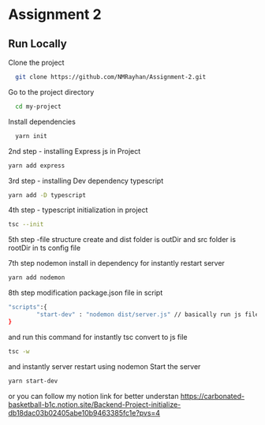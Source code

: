 
# Assignment 2
## Run Locally

Clone the project

```bash
  git clone https://github.com/NMRayhan/Assignment-2.git
```

Go to the project directory

```bash
  cd my-project
```

Install dependencies

```bash
  yarn init
```
2nd step - installing Express js in Project
```bash
yarn add express
```

3rd step - installing Dev dependency typescript
```bash
yarn add -D typescript
```
4th step - typescript initialization in project
```bash
tsc --init
```
5th step -file structure create and 
dist folder is outDir and src folder is rootDir in ts config file

7th step
nodemon install in dependency for instantly restart server
```bash
yarn add nodemon
```

8th step
modification package.json file in script
```bash
"scripts":{
		"start-dev" : "nodemon dist/server.js" // basically run js file in outDire
}
```
and run this command for instantly tsc convert to js file 
```bash
tsc -w
```
and instantly server restart using nodemon Start the server
```bash
yarn start-dev
```

or you can follow my notion link for better understan
https://carbonated-basketball-b1c.notion.site/Backend-Project-initialize-db18dac03b02405abe10b9463385fc1e?pvs=4
